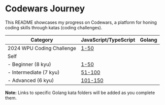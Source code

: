 # Codewars Journey

This README showcases my progress on Codewars, a platform for honing coding skills through katas (coding challenges).

| Category | JavaScript/TypeScript | Golang |
|---|---|---|
| 2024 WPU Coding Challenge | [1-50](https://github.com/fhasnur/codewars/tree/main/2024-wpu-coding-challenge) |  |
| Self |  |  |
|  - Beginner (8 kyu) | [1-50](https://github.com/fhasnur/codewars/tree/main/self/js-ts/1-50) |  |
|  - Intermediate (7 kyu) | [51-100](https://github.com/fhasnur/codewars/tree/main/self/51-100) |  |
|  - Advanced (6 kyu) | [101-150](https://github.com/fhasnur/codewars/tree/main/self/101-150) |  |

**Note:** Links to specific Golang kata folders will be added as you complete them.
